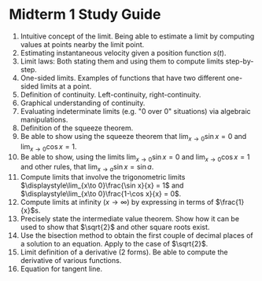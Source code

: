 # Midterm 1 Study Guide

1. Intuitive concept of the limit. Being able to estimate a limit by computing values at points nearby the limit point.
2. Estimating instantaneous velocity given a position function $s(t)$.
3. Limit laws: Both stating them and using them to compute limits step-by-step.
4. One-sided limits. Examples of functions that have two different one-sided limits at a point.
5. Definition of continuity. Left-continuity, right-continuity.
6. Graphical understanding of continuity.
7. Evaluating indeterminate limits (e.g. "0 over 0" situations) via algebraic manipulations.
8. Definition of the squeeze theorem.
9. Be able to show using the squeeze theorem that $\displaystyle\lim_{x\to 0}\sin x = 0$ and $\displaystyle\lim_{x\to 0}\cos x = 1$.
10. Be able to show, using the limits $\displaystyle\lim_{x\to 0}\sin x = 0$ and $\displaystyle\lim_{x\to 0}\cos x = 1$ and other rules, that $\lim_{x\to a}\sin x = \sin a$.
11. Compute limits that involve the trigonometric limits $\displaystyle\lim_{x\to 0}\frac{\sin x}{x} = 1$ and $\displaystyle\lim_{x\to 0}\frac{1-\cos x}{x} = 0$.
12. Compute limits at infinity ($x\to\infty$) by expressing in terms of $\frac{1}{x}$s.
13. Precisely state the intermediate value theorem. Show how it can be used to show that $\sqrt{2}$ and other square roots exist.
14. Use the bisection method to obtain the first couple of decimal places of a solution to an equation. Apply to the case of $\sqrt{2}$.
15. Limit definition of a derivative (2 forms). Be able to compute the derivative of various functions.
16. Equation for tangent line.
